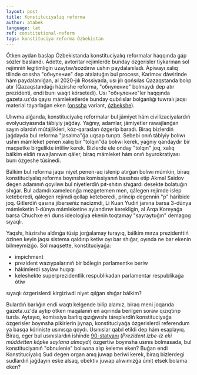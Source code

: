 ```yaml
---
layout: post
title: Konstituciyalıq reforma
author: atabek
language: lat
ref: constitutional-reform
tags: konstituciya reforma Ózbekistan
---
```


Ótken aydan baslap Ózbekistanda konstituciyalıq reformalar haqqında gáp sózler baslandı. Ádette, avtoritar rejimlerde bunday ózgerisler tiykarınan sol rejimniń legitimligin uzaytıw/sozdırıw ushın paydalanıladı. Ápiwayı xalıq tilinde orıssha "обнуление" dep atalatuǵın bul process, Karimov dáwirinde hám paydalanılǵan, al 2020-jılı Rossiyada, usı jılı qońsılas Qazaqstanda bolıp atır (Qazaqstandaǵı házirshe reforma, "обнуление" bolmaydı dep atır prezidenti, endi bunı waqıt kórsetedi). Usı "обнуление"ler haqqında gazeta.uz’da qaysı mámleketlerde bunday qubılıslar bolǵanlıǵı tuwralı jaqsı material tayarlaǵan eken ([orıssha](https://www.gazeta.uz/ru/2022/05/27/constitution-reform/) variant, [ózbekshe](https://www.gazeta.uz/oz/2022/05/27/presidential-term/)).

Ulıwma alǵanda, konstituciyalıq reformalar bul jámiyet hám civilizaciyalardıń evolyuciyasında tábiyiy jaǵday. Yaǵnıy, adamlar, jámiyetler rawajlanǵan sayın olardıń mútájlikleri, kóz-qarasları ózgerip baradı. Biraq bizlerdiń jaǵdayda bul reforma "jasalma"ǵa uqsap turıptı. Sebebi onıń tábiyiy bolıwı ushın mámleket penen xalıq bir "tolqın"da bolıwı kerek, yaǵnıy qandaydır bir maqsetke birgelikte intiliw kerek. Bizlerde ele onday "tolqın" joq, xalıq bálkim eldiń rawajlanıwın qáler, biraq mámleket hám onıń byurokratiyası bunı ózgeshe túsinedi.

Bálkim bul reforma jaqsı niyet penen-aq islenip atırǵan bolıwı múmkin, biraq konstituciyalıq reforma boyınsha komissiyanıń basshısı etip Akmal Saidov degen adamnıń qoyılıwı bul niyetlerdiń pıt-shıtın shıǵardı desekte bolatuǵın shıǵar. Bul adamdı xameleonǵa mezgetemen men, qálegen rejimde islep keteberedi, qálegen rejimdi qollap keteberedi, princip degenniń "p" háribide joq. Gitlerdiń qasına jiberseńiz nacizmdi, Li Kuan Yudiń janına barsa 3-dúnya mámleketin 1-dúnya mámleketine aylandırıw kerekligin, al Arqa Koreyaǵa barsa Chuchxe eń durıs ideologiya ekenin toqtamay "sayraytuǵın" demagog sıyaqlı.

Yaqshı, házirshe aldınǵa túsip jorǵalamay turayıq, bálkim mırza prezidenttiń ózinen keyin jaqsı sistema qaldırıp ketiw oyı bar shıǵar, oyında ne bar ekenin bilmeymizǵo. Sol maqsette, konstituciyaǵa:

- impichment
- prezident wazıypalarınıń bir bólegin parlamentke beriw
- hákimlerdi saylaw huqıqı
- keleshekte superprezidentlik respublikadan parlamentar respublikaǵa ótiw

sıyaqlı ózgerislerdi kirgiziwdi niyet qılǵan shıǵar bálkim?

Bulardıń barlıǵın endi waqtı kelgende bilip alamız, biraq meni joqarıda gazeta.uz'da aytıp ótken maqalanıń eń aqırında berilgen soraw qızıqtırıp turda. Aytayıq, komissiya barlıq qızıǵıwshı táreplerdiń konstituciyaǵa ózgerisler boyınsha pikirlerin jıynap, konstituciyaǵa ózgerislerdi referendum ya basqa kóriniste usınısqa qoydı. Usınıslar qabıl etildi dep hám esaplayıq. Biraq, eger bul usınıslardıń ishinde [90-statyanı](https://constitution.uz/ru/clause/index#item90) (_Prezident izbe-iz eki múddetten kópke saylana almaydı_) ózgertiw boyınsha usınıs bolmasada, bul konstituciyanıń "obnulenie" bolıwına alıp keleme eken? Buǵan endi Konstituciyalıq Sud degen organ anıq juwap beriwi kerek, biraq bizlerdegi sudlardıń jaǵdayın eske alsaq, obektiv juwap alıwımızǵa úmit etsek bolama eken?
